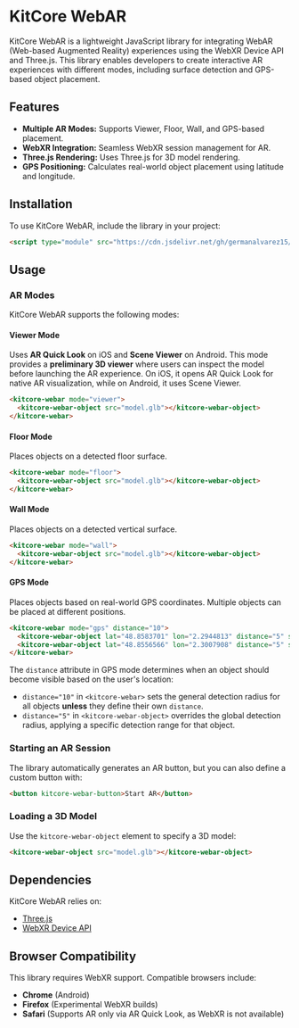 # KitCore WebAR

KitCore WebAR is a lightweight JavaScript library for integrating WebAR (Web-based Augmented Reality) experiences using the WebXR Device API and Three.js. This library enables developers to create interactive AR experiences with different modes, including surface detection and GPS-based object placement.

## Features

- **Multiple AR Modes:** Supports Viewer, Floor, Wall, and GPS-based placement.
- **WebXR Integration:** Seamless WebXR session management for AR.
- **Three.js Rendering:** Uses Three.js for 3D model rendering.
- **GPS Positioning:** Calculates real-world object placement using latitude and longitude.

## Installation

To use KitCore WebAR, include the library in your project:

```html
<script type="module" src="https://cdn.jsdelivr.net/gh/germanalvarez15/KitCoreWebAR@v0.0.1/KitCoreWebAR-main.js"></script>
```

## Usage

### AR Modes

KitCore WebAR supports the following modes:

#### Viewer Mode

Uses **AR Quick Look** on iOS and **Scene Viewer** on Android. This mode provides a **preliminary 3D viewer** where users can inspect the model before launching the AR experience. On iOS, it opens AR Quick Look for native AR visualization, while on Android, it uses Scene Viewer.

```html
<kitcore-webar mode="viewer">
  <kitcore-webar-object src="model.glb"></kitcore-webar-object>
</kitcore-webar>
```

#### Floor Mode

Places objects on a detected floor surface.

```html
<kitcore-webar mode="floor">
  <kitcore-webar-object src="model.glb"></kitcore-webar-object>
</kitcore-webar>
```

#### Wall Mode

Places objects on a detected vertical surface.

```html
<kitcore-webar mode="wall">
  <kitcore-webar-object src="model.glb"></kitcore-webar-object>
</kitcore-webar>
```

#### GPS Mode

Places objects based on real-world GPS coordinates. Multiple objects can be placed at different positions.

```html
<kitcore-webar mode="gps" distance="10">
  <kitcore-webar-object lat="48.8583701" lon="2.2944813" distance="5" src="eiffel_tower.glb"></kitcore-webar-object>
  <kitcore-webar-object lat="48.8556566" lon="2.3007908" distance="5" src="champ_de_mars.glb"></kitcore-webar-object>
</kitcore-webar>
```

The `distance` attribute in GPS mode determines when an object should become visible based on the user's location:

- `distance="10"` in `<kitcore-webar>` sets the general detection radius for all objects **unless** they define their own `distance`.
- `distance="5"` in `<kitcore-webar-object>` overrides the global detection radius, applying a specific detection range for that object.

### Starting an AR Session

The library automatically generates an AR button, but you can also define a custom button with:

```html
<button kitcore-webar-button>Start AR</button>
```

### Loading a 3D Model

Use the `kitcore-webar-object` element to specify a 3D model:

```html
<kitcore-webar-object src="model.glb"></kitcore-webar-object>
```

## Dependencies

KitCore WebAR relies on:

- [Three.js](https://threejs.org/)
- [WebXR Device API](https://developer.mozilla.org/en-US/docs/Web/API/WebXR_Device_API)

## Browser Compatibility

This library requires WebXR support. Compatible browsers include:

- **Chrome** (Android)
- **Firefox** (Experimental WebXR builds)
- **Safari** (Supports AR only via AR Quick Look, as WebXR is not available)

##

